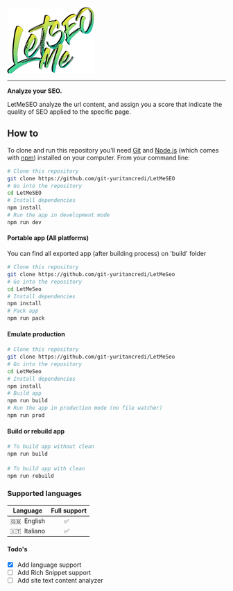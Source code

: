 ![Logo](assets/images/logo.png)

---

**Analyze your SEO.**

LetMeSEO analyze the url content, and assign you a score that indicate the quality of SEO applied to the specific page.

## How to

To clone and run this repository you'll need [Git](https://git-scm.com) and [Node.js](https://nodejs.org/en/download/) (which comes with [npm](http://npmjs.com)) installed on your computer. From your command line:

```bash
# Clone this repository
git clone https://github.com/git-yuritancredi/LetMeSEO
# Go into the repository
cd LetMeSEO
# Install dependencies
npm install
# Run the app in development mode
npm run dev
```

#### Portable app (All platforms)

You can find all exported app (after building process) on 'build' folder

```bash
# Clone this repository
git clone https://github.com/git-yuritancredi/LetMeSeo
# Go into the repository
cd LetMeSeo
# Install dependencies
npm install
# Pack app
npm run pack
```

#### Emulate production

```bash
# Clone this repository
git clone https://github.com/git-yuritancredi/LetMeSeo
# Go into the repository
cd LetMeSeo
# Install dependencies
npm install
# Build app
npm run build
# Run the app in production mode (no file watcher)
npm run prod
```

#### Build or rebuild app
```bash
# To build app without clean
npm run build

# To build app with clean
npm run rebuild
```

### Supported languages
| Language | Full support |
|----------|--------------|
| :uk:&nbsp; English | &nbsp; &nbsp; &nbsp; &nbsp; :white_check_mark: |
| :it:&nbsp; Italiano | &nbsp; &nbsp; &nbsp; &nbsp; :white_check_mark: |

#### Todo's
- [x] Add language support
- [ ] Add Rich Snippet support
- [ ] Add site text content analyzer
